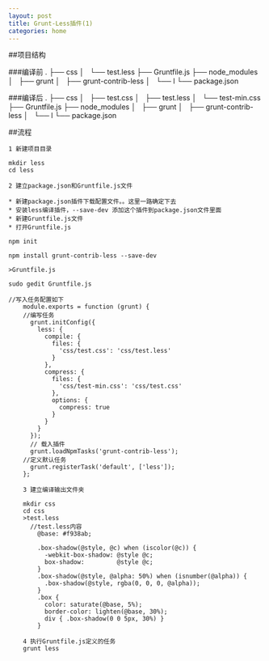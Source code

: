 ```yaml
---
layout: post
title: Grunt-Less插件(1)
categories: home
---
```



##项目结构

###编译前
	.
	├── css
	│   └── test.less
	├── Gruntfile.js
	├── node_modules
	│   ├── grunt
	│   ├── grunt-contrib-less
	│   └── l
	└── package.json
			

###编译后
		.
		├── css
		│   ├── test.css
		│   ├── test.less
		│   └── test-min.css
		├── Gruntfile.js
		├── node_modules
		│   ├── grunt
		│   ├── grunt-contrib-less
		│   └── l
		└── package.json

##流程


	1 新建项目目录

	mkdir less
	cd less

	2 建立package.json和Gruntfile.js文件

	* 新建package.json插件下载配置文件。。这里一路确定下去
	* 安装less编译插件，--save-dev 添加这个插件到package.json文件里面
	* 新建Gruntfile.js文件
	* 打开Gruntfile.js

	npm init 
	
	npm install grunt-contrib-less --save-dev 
	
	>Gruntfile.js

	sudo gedit Gruntfile.js

	//写入任务配置如下
		module.exports = function (grunt) {
		//编写任务
		  grunt.initConfig({
		    less: {
		      compile: {
		        files: {
		          'css/test.css': 'css/test.less'
		        }
		      },
		      compress: {
		        files: {
		          'css/test-min.css': 'css/test.css'
		        },
		        options: {
		          compress: true
		        }
		      }
		    }
		  });
		  // 载入插件
		  grunt.loadNpmTasks('grunt-contrib-less');
		//定义默认任务
		  grunt.registerTask('default', ['less']);
		};

		3 建立编译输出文件夹

		mkdir css
		cd css
		>test.less
		  //test.less内容
			@base: #f938ab;

			.box-shadow(@style, @c) when (iscolor(@c)) {
			  -webkit-box-shadow: @style @c;
			  box-shadow:         @style @c;
			}
			.box-shadow(@style, @alpha: 50%) when (isnumber(@alpha)) {
			  .box-shadow(@style, rgba(0, 0, 0, @alpha));
			}
			.box {
			  color: saturate(@base, 5%);
			  border-color: lighten(@base, 30%);
			  div { .box-shadow(0 0 5px, 30%) }
			}		

		4 执行Gruntfile.js定义的任务
		grunt less

